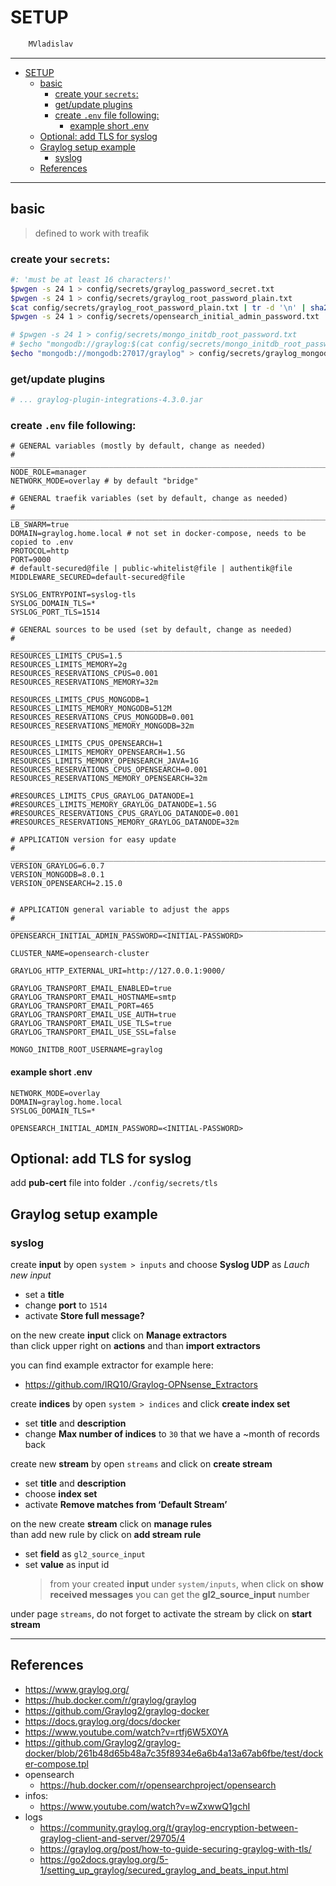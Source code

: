 # SETUP

```sh
    MVladislav
```

---

- [SETUP](#setup)
  - [basic](#basic)
    - [create your `secrets`:](#create-your-secrets)
    - [get/update plugins](#getupdate-plugins)
    - [create `.env` file following:](#create-env-file-following)
      - [example short .env](#example-short-env)
  - [Optional: add TLS for syslog](#optional-add-tls-for-syslog)
  - [Graylog setup example](#graylog-setup-example)
    - [syslog](#syslog)
  - [References](#references)

---

## basic

> defined to work with treafik

### create your `secrets`:

```sh
#: 'must be at least 16 characters!'
$pwgen -s 24 1 > config/secrets/graylog_password_secret.txt
$pwgen -s 24 1 > config/secrets/graylog_root_password_plain.txt
$cat config/secrets/graylog_root_password_plain.txt | tr -d '\n' | sha256sum | awk '{ print $1 }' > config/secrets/graylog_root_password_sha2.txt
$pwgen -s 24 1 > config/secrets/opensearch_initial_admin_password.txt

# $pwgen -s 24 1 > config/secrets/mongo_initdb_root_password.txt
# $echo "mongodb://graylog:$(cat config/secrets/mongo_initdb_root_password.txt)@mongodb:27017/graylog" > config/secrets/graylog_mongodb_uri.txt
$echo "mongodb://mongodb:27017/graylog" > config/secrets/graylog_mongodb_uri.txt

```

### get/update plugins

```sh
# ... graylog-plugin-integrations-4.3.0.jar
```

### create `.env` file following:

```env
# GENERAL variables (mostly by default, change as needed)
# ______________________________________________________________________________
NODE_ROLE=manager
NETWORK_MODE=overlay # by default "bridge"

# GENERAL traefik variables (set by default, change as needed)
# ______________________________________________________________________________
LB_SWARM=true
DOMAIN=graylog.home.local # not set in docker-compose, needs to be copied to .env
PROTOCOL=http
PORT=9000
# default-secured@file | public-whitelist@file | authentik@file
MIDDLEWARE_SECURED=default-secured@file

SYSLOG_ENTRYPOINT=syslog-tls
SYSLOG_DOMAIN_TLS=*
SYSLOG_PORT_TLS=1514

# GENERAL sources to be used (set by default, change as needed)
# ______________________________________________________________________________
RESOURCES_LIMITS_CPUS=1.5
RESOURCES_LIMITS_MEMORY=2g
RESOURCES_RESERVATIONS_CPUS=0.001
RESOURCES_RESERVATIONS_MEMORY=32m

RESOURCES_LIMITS_CPUS_MONGODB=1
RESOURCES_LIMITS_MEMORY_MONGODB=512M
RESOURCES_RESERVATIONS_CPUS_MONGODB=0.001
RESOURCES_RESERVATIONS_MEMORY_MONGODB=32m

RESOURCES_LIMITS_CPUS_OPENSEARCH=1
RESOURCES_LIMITS_MEMORY_OPENSEARCH=1.5G
RESOURCES_LIMITS_MEMORY_OPENSEARCH_JAVA=1G
RESOURCES_RESERVATIONS_CPUS_OPENSEARCH=0.001
RESOURCES_RESERVATIONS_MEMORY_OPENSEARCH=32m

#RESOURCES_LIMITS_CPUS_GRAYLOG_DATANODE=1
#RESOURCES_LIMITS_MEMORY_GRAYLOG_DATANODE=1.5G
#RESOURCES_RESERVATIONS_CPUS_GRAYLOG_DATANODE=0.001
#RESOURCES_RESERVATIONS_MEMORY_GRAYLOG_DATANODE=32m

# APPLICATION version for easy update
# ______________________________________________________________________________
VERSION_GRAYLOG=6.0.7
VERSION_MONGODB=8.0.1
VERSION_OPENSEARCH=2.15.0


# APPLICATION general variable to adjust the apps
# ______________________________________________________________________________
OPENSEARCH_INITIAL_ADMIN_PASSWORD=<INITIAL-PASSWORD>

CLUSTER_NAME=opensearch-cluster

GRAYLOG_HTTP_EXTERNAL_URI=http://127.0.0.1:9000/

GRAYLOG_TRANSPORT_EMAIL_ENABLED=true
GRAYLOG_TRANSPORT_EMAIL_HOSTNAME=smtp
GRAYLOG_TRANSPORT_EMAIL_PORT=465
GRAYLOG_TRANSPORT_EMAIL_USE_AUTH=true
GRAYLOG_TRANSPORT_EMAIL_USE_TLS=true
GRAYLOG_TRANSPORT_EMAIL_USE_SSL=false

MONGO_INITDB_ROOT_USERNAME=graylog
```

#### example short .env

```env
NETWORK_MODE=overlay
DOMAIN=graylog.home.local
SYSLOG_DOMAIN_TLS=*

OPENSEARCH_INITIAL_ADMIN_PASSWORD=<INITIAL-PASSWORD>
```

## Optional: add TLS for syslog

add **pub-cert** file into folder `./config/secrets/tls`

## Graylog setup example

### syslog

create **input** by open `system > inputs` and choose **Syslog UDP** as _Lauch new input_

- set a **title**
- change **port** to `1514`
- activate **Store full message?**

on the new create **input** click on **Manage extractors** \
than click upper right on **actions** and than **import extractors**

you can find example extractor for example here:

- <https://github.com/IRQ10/Graylog-OPNsense_Extractors>

create **indices** by open `system > indices` and click **create index set**

- set **title** and **description**
- change **Max number of indices** to `30` that we have a ~month of records back

create new **stream** by open `streams` and click on **create stream**

- set **title** and **description**
- choose **index set**
- activate **Remove matches from ‘Default Stream’**

on the new create **stream** click on **manage rules** \
than add new rule by click on **add stream rule**

- set **field** as `gl2_source_input`
- set **value** as input id
  > from your created **input** under `system/inputs`, when click on **show received messages** you can get the **gl2_source_input** number

under page `streams`, do not forget to activate the stream by click on **start stream**

---

## References

- <https://www.graylog.org/>
- <https://hub.docker.com/r/graylog/graylog>
- <https://github.com/Graylog2/graylog-docker>
- <https://docs.graylog.org/docs/docker>
- <https://www.youtube.com/watch?v=rtfj6W5X0YA>
- <https://github.com/Graylog2/graylog-docker/blob/261b48d65b48a7c35f8934e6a6b4a13a67ab6fbe/test/docker-compose.tpl>
- opensearch
  - <https://hub.docker.com/r/opensearchproject/opensearch>
- infos:
  - <https://www.youtube.com/watch?v=wZxwwQ1gchI>
- logs
  - <https://community.graylog.org/t/graylog-encryption-between-graylog-client-and-server/29705/4>
  - <https://graylog.org/post/how-to-guide-securing-graylog-with-tls/>
  - <https://go2docs.graylog.org/5-1/setting_up_graylog/secured_graylog_and_beats_input.html>

